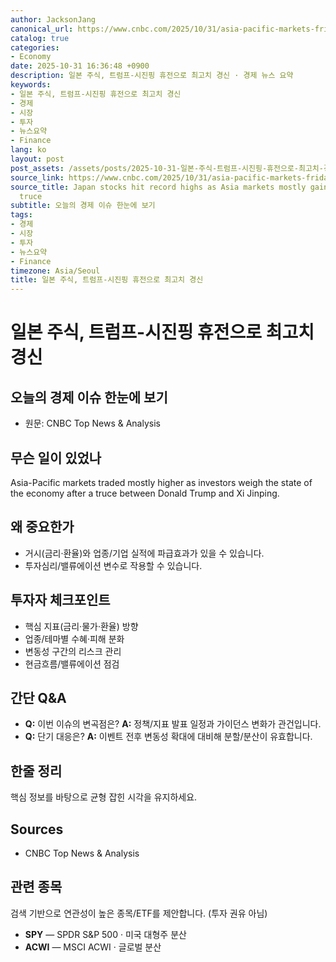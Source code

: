 ```yaml
---
author: JacksonJang
canonical_url: https://www.cnbc.com/2025/10/31/asia-pacific-markets-friday-hang-seng-index-nifty-50-csi-300-china-pmi-trump-xi-earnings.html
catalog: true
categories:
- Economy
date: 2025-10-31 16:36:48 +0900
description: 일본 주식, 트럼프-시진핑 휴전으로 최고치 경신 · 경제 뉴스 요약
keywords:
- 일본 주식, 트럼프-시진핑 휴전으로 최고치 경신
- 경제
- 시장
- 투자
- 뉴스요약
- Finance
lang: ko
layout: post
post_assets: /assets/posts/2025-10-31-일본-주식-트럼프-시진핑-휴전으로-최고치-경신
source_link: https://www.cnbc.com/2025/10/31/asia-pacific-markets-friday-hang-seng-index-nifty-50-csi-300-china-pmi-trump-xi-earnings.html
source_title: Japan stocks hit record highs as Asia markets mostly gain after Trump-Xi
  truce
subtitle: 오늘의 경제 이슈 한눈에 보기
tags:
- 경제
- 시장
- 투자
- 뉴스요약
- Finance
timezone: Asia/Seoul
title: 일본 주식, 트럼프-시진핑 휴전으로 최고치 경신
---
```


# 일본 주식, 트럼프-시진핑 휴전으로 최고치 경신
## 오늘의 경제 이슈 한눈에 보기

- 원문: CNBC Top News & Analysis

## 무슨 일이 있었나
Asia-Pacific markets traded mostly higher as investors weigh the state of the
economy after a truce between Donald Trump and Xi Jinping.

## 왜 중요한가
- 거시(금리·환율)와 업종/기업 실적에 파급효과가 있을 수 있습니다.
- 투자심리/밸류에이션 변수로 작용할 수 있습니다.

## 투자자 체크포인트
- 핵심 지표(금리·물가·환율) 방향
- 업종/테마별 수혜·피해 분화
- 변동성 구간의 리스크 관리
- 현금흐름/밸류에이션 점검

## 간단 Q&A
- **Q:** 이번 이슈의 변곡점은?
  **A:** 정책/지표 발표 일정과 가이던스 변화가 관건입니다.
- **Q:** 단기 대응은?
  **A:** 이벤트 전후 변동성 확대에 대비해 분할/분산이 유효합니다.

## 한줄 정리
핵심 정보를 바탕으로 균형 잡힌 시각을 유지하세요.

## Sources
- CNBC Top News & Analysis

## 관련 종목
검색 기반으로 연관성이 높은 종목/ETF를 제안합니다. (투자 권유 아님)
- **SPY** — SPDR S&P 500 · 미국 대형주 분산
- **ACWI** — MSCI ACWI · 글로벌 분산